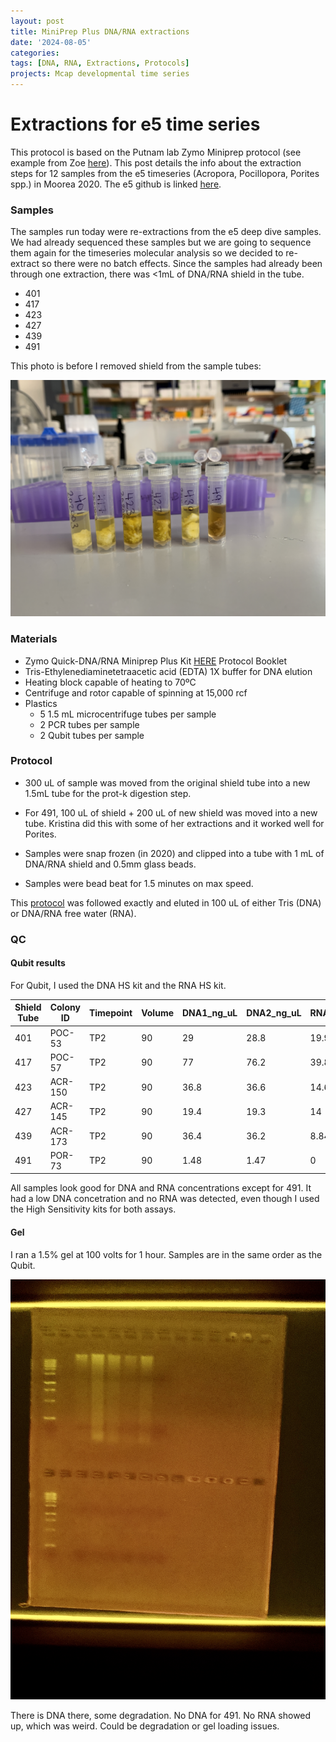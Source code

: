 ```yaml
---
layout: post
title: MiniPrep Plus DNA/RNA extractions
date: '2024-08-05'
categories:
tags: [DNA, RNA, Extractions, Protocols]
projects: Mcap developmental time series 
---
```


# Extractions for e5 time series 

This protocol is based on the Putnam lab Zymo Miniprep protocol (see example from Zoe [here](https://zdellaert.github.io/ZD_Putnam_Lab_Notebook/Protocols_Zymo_Quick_DNA_RNA_Miniprep_Plus/)). This post details the info about the extraction steps for 12 samples from the e5 timeseries (Acropora, Pocillopora, Porites spp.) in Moorea 2020. The e5 github is linked [here](https://github.com/urol-e5). 

### Samples 

The samples run today were re-extractions from the e5 deep dive samples. We had already sequenced these samples but we are going to sequence them again for the timeseries molecular analysis so we decided to re-extract so there were no batch effects. Since the samples had already been through one extraction, there was <1mL of DNA/RNA shield in the tube. 

- 401
- 417
- 423
- 427
- 439
- 491

This photo is before I removed shield from the sample tubes: 

![](https://raw.githubusercontent.com/JillAshey/JillAshey_Putnam_Lab_Notebook/master/images/samples_20240816.JPG)

### Materials 

- Zymo Quick-DNA/RNA Miniprep Plus Kit [HERE](https://files.zymoresearch.com/protocols/_d7003t_d7003_quick-dna-rna_miniprep_plus_kit.pdf) Protocol Booklet
- Tris-Ethylenediaminetetraacetic acid (EDTA) 1X buffer for DNA elution
- Heating block capable of heating to 70ºC
- Centrifuge and rotor capable of spinning at 15,000 rcf
- Plastics 
	- 5 1.5 mL microcentrifuge tubes per sample
	- 2 PCR tubes per sample
	- 2 Qubit tubes per sample 

### Protocol 

- 300 uL of sample was moved from the original shield tube into a new 1.5mL tube for the prot-k digestion step. 
- For 491, 100 uL of shield + 200 uL of new shield was moved into a new tube. Kristina did this with some of her extractions and it worked well for Porites. 

- Samples were snap frozen (in 2020) and clipped into a tube with 1 mL of DNA/RNA shield and 0.5mm glass beads. 
- Samples were bead beat for 1.5 minutes on max speed. 

This [protocol](https://zdellaert.github.io/ZD_Putnam_Lab_Notebook/Protocols_Zymo_Quick_DNA_RNA_Miniprep_Plus/) was followed exactly and eluted in 100 uL of either Tris (DNA) or DNA/RNA free water (RNA). 

### QC 

#### Qubit results 

For Qubit, I used the DNA HS kit and the RNA HS kit. 

| Shield Tube | Colony ID | Timepoint | Volume | DNA1_ng_uL | DNA2_ng_uL | RNA1_ng_uL | RNA2_ng_uL | DNA_average | RNA_average | DNA_ug  | RNA_ug | DNA_ng | RNA_ng |
| ----------- | --------- | --------- | ------ | ---------- | ---------- | ---------- | ---------- | ----------- | ----------- | ------- | ------ | ------ | ------ |
| 401         | POC-53    | TP2       | 90     | 29         | 28.8       | 19.9       | 19.8       | 28.9        | 19.85       | 2.601   | 1.7865 | 2601   | 1786.5 |
| 417         | POC-57    | TP2       | 90     | 77         | 76.2       | 39.8       | 39.4       | 76.6        | 39.6        | 6.894   | 3.564  | 6894   | 3564   |
| 423         | ACR-150   | TP2       | 90     | 36.8       | 36.6       | 14.6       | 14.7       | 36.7        | 14.65       | 3.303   | 1.3185 | 3303   | 1318.5 |
| 427         | ACR-145   | TP2       | 90     | 19.4       | 19.3       | 14         | 13.8       | 19.35       | 13.9        | 1.7415  | 1.251  | 1741.5 | 1251   |
| 439         | ACR-173   | TP2       | 90     | 36.4       | 36.2       | 8.84       | 8.72       | 36.3        | 8.78        | 3.267   | 0.7902 | 3267   | 790.2  |
| 491         | POR-73    | TP2       | 90     | 1.48       | 1.47       | 0          | 0          | 1.475       | 0           | 0.13275 | 0      | 132.75 | 0      |

All samples look good for DNA and RNA concentrations except for 491. It had a low DNA concetration and no RNA was detected, even though I used the High Sensitivity kits for both assays. 

#### Gel 

I ran a 1.5% gel at 100 volts for 1 hour. Samples are in the same order as the Qubit. 

![](https://raw.githubusercontent.com/JillAshey/JillAshey_Putnam_Lab_Notebook/master/images/gel_20240816.jpg)

There is DNA there, some degradation. No DNA for 491. No RNA showed up, which was weird. Could be degradation or gel loading issues. 

